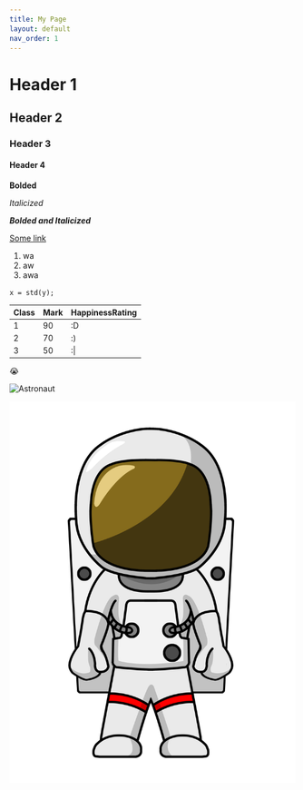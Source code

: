 ```yaml
---
title: My Page
layout: default
nav_order: 1
---
```


# Header 1

## Header 2

### Header 3

#### Header 4

**Bolded**

*Italicized*

***Bolded and Italicized***

[Some link](https://google.com)

1. wa
2. aw
3. awa

```
x = std(y);
```

| Class | Mark | HappinessRating |
|-------|------|-----------------|
| 1     | 90   | :D              |
| 2     | 70   | :)              |
| 3     | 50   | :\|             |

:sob:

![Astronaut](https://images.pexels.com/photos/41162/moon-landing-apollo-11-nasa-buzz-aldrin-41162.jpeg?cs=srgb&dl=pexels-pixabay-41162.jpg&fm=jpg)

![Astronaut2](images/Astronaut.png)

